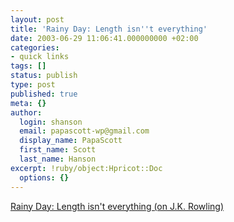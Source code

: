 ```yaml
---
layout: post
title: 'Rainy Day: Length isn''t everything'
date: 2003-06-29 11:06:41.000000000 +02:00
categories:
- quick links
tags: []
status: publish
type: post
published: true
meta: {}
author:
  login: shanson
  email: papascott-wp@gmail.com
  display_name: PapaScott
  first_name: Scott
  last_name: Hanson
excerpt: !ruby/object:Hpricot::Doc
  options: {}
---
```

<p><a title="But Rowling is a Scheherazade, not a Salinger or a Hemingway. You want her to be long. " href="http://www.eamonn.com/archives/000497.html">Rainy Day: Length isn't everything (on J.K. Rowling)</a></p>
